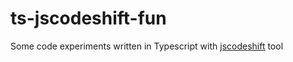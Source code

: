 # ts-jscodeshift-fun

Some code experiments written in Typescript with [jscodeshift](https://github.com/facebook/jscodeshift) tool

